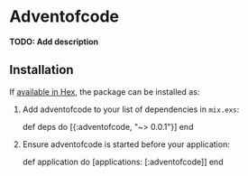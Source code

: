 # Adventofcode

**TODO: Add description**

## Installation

If [available in Hex](https://hex.pm/docs/publish), the package can be installed as:

  1. Add adventofcode to your list of dependencies in `mix.exs`:

        def deps do
          [{:adventofcode, "~> 0.0.1"}]
        end

  2. Ensure adventofcode is started before your application:

        def application do
          [applications: [:adventofcode]]
        end

